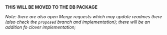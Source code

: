 **THIS WILL BE MOVED TO THE DB PACKAGE**

_Note: there are also open Merge requests which may update readmes there (also check the `proposed` branch and implementation); there will be an addition fo clover implementation;_